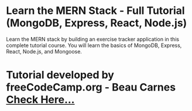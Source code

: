 # Learn the MERN Stack - Full Tutorial (MongoDB, Express, React, Node.js)
Learn the MERN stack by building an exercise tracker application in this complete tutorial course. 
You will learn the basics of MongoDB, Express, React, Node.js, and Mongoose. 

# Tutorial developed by freeCodeCamp.org - Beau Carnes [Check Here...](https://www.youtube.com/watch?v=7CqJlxBYj-M)

